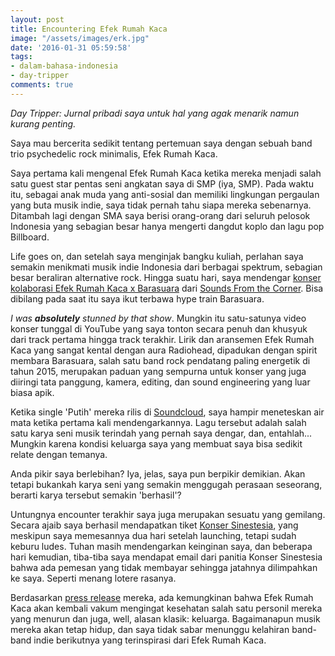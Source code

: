 ```yaml
---
layout: post
title: Encountering Efek Rumah Kaca
image: "/assets/images/erk.jpg"
date: '2016-01-31 05:59:58'
tags:
- dalam-bahasa-indonesia
- day-tripper
comments: true
---
```


*Day Tripper: Jurnal pribadi saya untuk hal yang agak menarik namun kurang penting.*

Saya mau bercerita sedikit tentang pertemuan saya dengan sebuah band trio psychedelic rock minimalis, Efek Rumah Kaca.

Saya pertama kali mengenal Efek Rumah Kaca ketika mereka menjadi salah satu guest star pentas seni angkatan saya di SMP (iya, SMP). Pada waktu itu, sebagai anak muda yang anti-sosial dan memiliki lingkungan pergaulan yang buta musik indie, saya tidak pernah tahu siapa mereka sebenarnya. Ditambah lagi dengan SMA saya berisi orang-orang dari seluruh pelosok Indonesia yang sebagian besar hanya mengerti dangdut koplo dan lagu pop Billboard.

Life goes on, dan setelah saya menginjak bangku kuliah, perlahan saya semakin menikmati musik indie Indonesia dari berbagai spektrum, sebagian besar beraliran alternative rock. Hingga suatu hari, saya mendengar [konser kolaborasi Efek Rumah Kaca x Barasuara](https://youtu.be/UrhbGN-MwC8) dari [Sounds From the Corner](http://www.soundsfromthecorner.com/). Bisa dibilang pada saat itu saya ikut terbawa hype train Barasuara.

*I was **absolutely** stunned by that show*. Mungkin itu satu-satunya video konser tunggal di YouTube yang saya tonton secara penuh dan khusyuk dari track pertama hingga track terakhir. Lirik dan aransemen Efek Rumah Kaca yang sangat kental dengan aura Radiohead, dipadukan dengan spirit membara Barasuara, salah satu band rock pendatang paling energetik di tahun 2015, merupakan paduan yang sempurna untuk konser yang juga diiringi tata panggung, kamera, editing, dan sound engineering yang luar biasa apik.

Ketika single 'Putih' mereka rilis di [Soundcloud](https://soundcloud.com/efek_rumah_kaca/putih), saya hampir meneteskan air mata ketika pertama kali mendengarkannya. Lagu tersebut adalah salah satu karya seni musik terindah yang pernah saya dengar, dan, entahlah... Mungkin karena kondisi keluarga saya yang membuat saya bisa sedikit relate dengan temanya.

Anda pikir saya berlebihan? Iya, jelas, saya pun berpikir demikian. Akan tetapi bukankah karya seni yang semakin menggugah perasaan seseorang, berarti karya tersebut semakin 'berhasil'?

Untungnya encounter terakhir saya juga merupakan sesuatu yang gemilang. Secara ajaib saya berhasil mendapatkan tiket [Konser Sinestesia](http://konsersinestesia.efekrumahkaca.net), yang meskipun saya memesannya dua hari setelah launching, tetapi sudah keburu ludes. Tuhan masih mendengarkan keinginan saya, dan beberapa hari kemudian, tiba-tiba saya mendapat email dari panitia Konser Sinestesia bahwa ada pemesan yang tidak membayar sehingga jatahnya dilimpahkan ke saya. Seperti menang lotere rasanya.

Berdasarkan [press release](http://efekrumahkaca.net/en/news/erk-s-latest-news/item/765-siaran-pers-konser-sinestesia-plus-unduh-gratis-album-sinestesia) mereka, ada kemungkinan bahwa Efek Rumah Kaca akan kembali vakum mengingat kesehatan salah satu personil mereka yang menurun dan juga, well, alasan klasik: keluarga. Bagaimanapun musik mereka akan tetap hidup, dan saya tidak sabar menunggu kelahiran band-band indie berikutnya yang terinspirasi dari Efek Rumah Kaca.